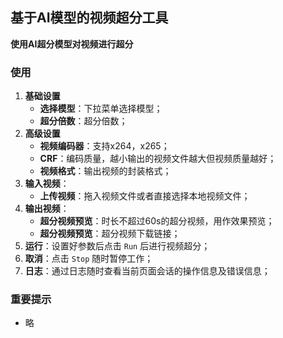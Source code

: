 ## 基于AI模型的视频超分工具
**使用AI超分模型对视频进行超分**

### 使用
1. **基础设置**
    - **选择模型**：下拉菜单选择模型；
    - **超分倍数**：超分倍数；
2. **高级设置**
    - **视频编码器**：支持x264，x265；
    - **CRF**：编码质量，越小输出的视频文件越大但视频质量越好；
    - **视频格式**：输出视频的封装格式；
3. **输入视频**：
    - **上传视频**：拖入视频文件或者直接选择本地视频文件；
4. **输出视频**：
    - **超分视频预览**：时长不超过60s的超分视频，用作效果预览；
    - **超分视频预览**：超分视频下载链接；
5. **运行**：设置好参数后点击 `Run` 后进行视频超分；
6. **取消**：点击 `Stop` 随时暂停工作；
7. **日志**：通过日志随时查看当前页面会话的操作信息及错误信息；
### 重要提示
- 略